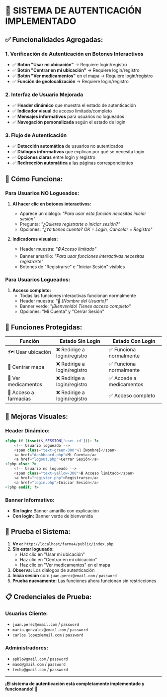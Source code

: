 # 🔐 SISTEMA DE AUTENTICACIÓN IMPLEMENTADO

## ✅ **Funcionalidades Agregadas:**

### 1. **Verificación de Autenticación en Botones Interactivos**
- ✅ **Botón "Usar mi ubicación"** → Requiere login/registro
- ✅ **Botón "Centrar en mi ubicación"** → Requiere login/registro  
- ✅ **Botón "Ver medicamentos"** en el mapa → Requiere login/registro
- ✅ **Función de geolocalización** → Requiere login/registro

### 2. **Interfaz de Usuario Mejorada**
- ✅ **Header dinámico** que muestra el estado de autenticación
- ✅ **Indicador visual** de acceso limitado/completo
- ✅ **Mensajes informativos** para usuarios no logueados
- ✅ **Navegación personalizada** según el estado de login

### 3. **Flujo de Autenticación**
- ✅ **Detección automática** de usuarios no autenticados
- ✅ **Diálogos informativos** que explican por qué se necesita login
- ✅ **Opciones claras** entre login y registro
- ✅ **Redirección automática** a las páginas correspondientes

## 🎯 **Cómo Funciona:**

### **Para Usuarios NO Logueados:**
1. **Al hacer clic en botones interactivos:**
   - Aparece un diálogo: *"Para usar esta función necesitas iniciar sesión"*
   - Pregunta: *"¿Quieres registrarte o iniciar sesión?"*
   - Opciones: *"¿Ya tienes cuenta? OK = Login, Cancelar = Registro"*

2. **Indicadores visuales:**
   - Header muestra: *"🔒 Acceso limitado"*
   - Banner amarillo: *"Para usar funciones interactivas necesitas registrarte"*
   - Botones de "Registrarse" e "Iniciar Sesión" visibles

### **Para Usuarios Logueados:**
1. **Acceso completo:**
   - Todas las funciones interactivas funcionan normalmente
   - Header muestra: *"👤 [Nombre del Usuario]"*
   - Banner verde: *"¡Bienvenido! Tienes acceso completo"*
   - Opciones: "Mi Cuenta" y "Cerrar Sesión"

## 🔧 **Funciones Protegidas:**

| Función | Estado Sin Login | Estado Con Login |
|---------|------------------|------------------|
| 🗺️ Usar ubicación | ❌ Redirige a login/registro | ✅ Funciona normalmente |
| 📍 Centrar mapa | ❌ Redirige a login/registro | ✅ Funciona normalmente |
| 💊 Ver medicamentos | ❌ Redirige a login/registro | ✅ Accede a medicamentos |
| 🏥 Acceso a farmacias | ❌ Redirige a login/registro | ✅ Acceso completo |

## 🎨 **Mejoras Visuales:**

### **Header Dinámico:**
```php
<?php if (isset($_SESSION['user_id'])): ?>
    <!-- Usuario logueado -->
    <span class="text-green-300">👤 [Nombre]</span>
    <a href="dashboard.php">Mi Cuenta</a>
    <a href="logout.php">Cerrar Sesión</a>
<?php else: ?>
    <!-- Usuario no logueado -->
    <span class="text-yellow-300">🔒 Acceso limitado</span>
    <a href="register.php">Registrarse</a>
    <a href="login.php">Iniciar Sesión</a>
<?php endif; ?>
```

### **Banner Informativo:**
- **Sin login:** Banner amarillo con explicación
- **Con login:** Banner verde de bienvenida

## 🚀 **Prueba el Sistema:**

1. **Ve a:** `http://localhost/farma4/public/index.php`
2. **Sin estar logueado:**
   - Haz clic en "Usar mi ubicación"
   - Haz clic en "Centrar en mi ubicación" 
   - Haz clic en "Ver medicamentos" en el mapa
3. **Observa:** Los diálogos de autenticación
4. **Inicia sesión** con: `juan.perez@email.com` / `password`
5. **Prueba nuevamente:** Las funciones ahora funcionan sin restricciones

## 📋 **Credenciales de Prueba:**

### **Usuarios Cliente:**
- `juan.perez@email.com` / `password`
- `maria.gonzalez@email.com` / `password`
- `carlos.lopez@email.com` / `password`

### **Administradores:**
- `apblo@gmail.com` / `password`
- `masd@gmail.com` / `password`
- `techp@gmail.com` / `password`

---

**¡El sistema de autenticación está completamente implementado y funcionando!** 🎉
